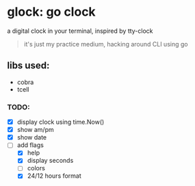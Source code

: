 # glock: go clock

a digital clock in your terminal, inspired by tty-clock

> it's just my practice medium, hacking around CLI using go

## libs used:

- cobra
- tcell

### TODO:

- [x] display clock using time.Now()
- [x] show am/pm
- [x] show date
- [ ] add flags
  - [x] help
  - [x] display seconds
  - [ ] colors
  - [x] 24/12 hours format
